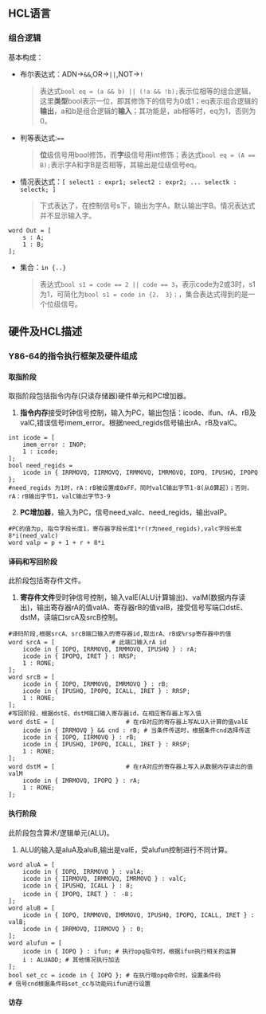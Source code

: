 ## HCL语言
### 组合逻辑
基本构成：
- 布尔表达式：ADN->`&&`,OR->`||`,NOT->`!`
  > 表达式`bool eq = (a && b) || (!a && !b);`表示位相等的组合逻辑，这里**类型**bool表示一位，即其修饰下的信号为0或1；eq表示组合逻辑的**输出**，a和b是组合逻辑的**输入**；其功能是，ab相等时，eq为1，否则为0。
- 判等表达式:`==`
  > **位**级信号用bool修饰，而**字**级信号用int修饰；表达式`bool eq = (A == B);`表示字A和字B是否相等，其输出是位级信号eq。
- 情况表达式：`[ select1 : expr1; select2 : expr2; ... selectk : selectk; ]`
  > 下式表达了，在控制信号s下，输出为字A，默认输出字B。情况表达式并不显示输入字。
```
word Out = [
    s : A;
    1 : B;
];
```
- 集合：`in {..}`
  > 表达式`bool s1 = code == 2 || code == 3`，表示code为2或3时，s1为1，可简化为`bool s1 = code in {2， 3}；`，集合表达式得到的是一个位级信号。
## 硬件及HCL描述
### Y86-64的指令执行框架及硬件组成
#### 取指阶段  
取指阶段包括指令内存(只读存储器)硬件单元和PC增加器。  
1. **指令内存**接受时钟信号控制，输入为PC，输出包括：icode、ifun、rA、rB及valC,错误信号imem_error。根据need_regids信号输出rA、rB及valC。
```
int icode = [
    imem_error : INOP;
    1 : icode;
];
bool need_regids = 
    icode in { IRRMOVQ, IIRMOVQ, IRMMOVQ, IMRMOVQ, IOPQ, IPUSHQ, IPOPQ };
#need_regids 为1时，rA：rB被设置成0xFF，同时valC输出字节1-8(从0算起)；否则，rA：rB输出字节1，valC输出字节3-9
```
2. **PC增加器**，输入为PC，信号need_valc、need_regids，输出valP。
```
#PC的值为p, 指令字段长度1，寄存器字段长度1*r(r为need_regids),valc字段长度8*i(need_valc)
word valp = p + 1 + r + 8*i
```
#### 译码和写回阶段  
此阶段包括寄存件文件。  
1. **寄存件文件**受时钟信号控制，输入valE(ALU计算输出)、valM(数据内存读出)，输出寄存器rA的值valA、寄存器rB的值valB，接受信号写端口dstE、dstM，读端口srcA及srcB控制。
```
#译码阶段,根据srcA、srcB端口输入的寄存器id,取出rA、rB或%rsp寄存器中的值
word srcA = [                # 此端口输入rA id
    icode in { IOPQ, IRRMOVQ, IRMMOVQ, IPUSHQ } : rA;
    icode in { IPOPQ, IRET } : RRSP;
    1 : RONE;
];
word srcB = [
    icode in { IOPQ, IRMMOVQ, IMRMOVQ } : rB;
    icode in { IPUSHQ, IPOPQ, ICALL, IRET } : RRSP;
    1 : RONE;
];
#写回阶段，根据dstE、dstM端口输入寄存器id，在相应寄存器上写入值
word dstE = [                    # 在rB对应的寄存器上写ALU入计算的值valE
    icode in { IRRMOVQ } && cnd : rB; # 当条件传送时，根据条件cnd选择传送
    icode in { IOPQ, IIRMOVQ } : rB;
    icode in { IPUSHQ, IPOPQ, ICALL, IRET } : RRSP;
    1 : RONE;
];
word dstM = [                    # 在rA对应的寄存器上写入从数据内存读出的值valM
    icode in { IMRMOVQ, IPOPQ } : rA;
    1 : RONE;
];
```
#### 执行阶段
此阶段包含算术/逻辑单元(ALU)。
1. ALU的输入是aluA及aluB,输出是valE，受alufun控制进行不同计算。
```
word aluA = [
    icode in { IOPQ, IRRMOVQ } : valA;
    icode in { IIRMOVQ, IRMMOVQ, IMRMOVQ } : valC;
    icode in { IPUSHQ, ICALL } : 8;
    icode in { IPOPQ, IRET } ： -8；
];
word aluB = [
    icode in { IOPQ, IRMMOVQ, IMRMOVQ, IPUSHQ, IPOPQ, ICALL, IRET } : valB;
    icode in { IRRMOVQ, IIRMOVQ } : 0;
];
word alufun = [
    icode in { IOPQ } : ifun; # 执行opq指令时，根据ifun执行相关的运算
    i : ALUADD; # 其他情况执行加法
];
bool set_cc = icode in { IOPQ }; # 在执行哦opq命令时，设置条件码
# 信号cnd根据条件码set_cc与功能码ifun进行设置
```
#### 访存
